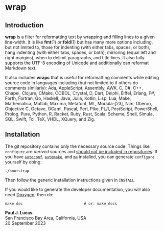 # wrap

## Introduction

**wrap** is a filter for reformatting text
by wrapping and filling lines
to a given line-width.
It is like **fmt**(1)
or **fold**(1)
but has many more options
including, but not limited to, those for
indenting (with either tabs, spaces, or both),
hang indenting (with either tabs, spaces, or both),
mirroring (equal left and right margins),
when to delimit paragraphs,
and
title lines.
It also fully supports the UTF-8 encoding of Unicode
and additionally can reformat Markdown text.

It also includes **wrapc**
that is useful for reformatting comments
while editing source code in languages
including
(but not limited to if others do comments similarly):
Ada,
AppleScript,
Assembly,
AWK,
C,
C#,
C++,
Chapel,
Clojure,
CMake,
COBOL,
Crystal,
D,
Dart,
Delphi,
Eiffel,
Erlang,
F#,
Forth,
Fortran,
Go,
Haskell,
Java,
Julia,
Kotlin,
Lisp,
Lua,
Make,
Mathematica,
Matlab,
Maxima,
Metafont,
ML,
Modula-[23],
Nim,
Oberon,
Objective C,
Octave,
OCaml,
Pascal,
Perl,
Pike,
PL/I,
PostScript,
PowerShell,
Prolog,
Pure,
Python,
R,
Racket,
Ruby,
Rust,
Scala,
Scheme,
Shell,
Simula,
SQL,
Swift,
Tcl,
TeX,
VHDL,
XQuery,
and
Zig.

## Installation

The git repository contains only the necessary source code.
Things like `configure` are _derived_ sources and
[should not be included in repositories](http://stackoverflow.com/a/18732931).
If you have
[`autoconf`](https://www.gnu.org/software/autoconf/),
[`automake`](https://www.gnu.org/software/automake/),
and
[`m4`](https://www.gnu.org/software/m4/)
installed,
you can generate `configure` yourself by doing:

    ./bootstrap

Then follow the generic installation instructions
given in `INSTALL`.

If you would like to generate the developer documentation,
you will also need
[Doxygen](http://www.doxygen.org/);
then do:

    make doc                            # or: make docs

**Paul J. Lucas**  
San Francisco Bay Area, California, USA  
20 September 2023
